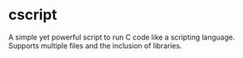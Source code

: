 # cscript

A simple yet powerful script to run C code like a scripting language. Supports multiple files and the inclusion of libraries.